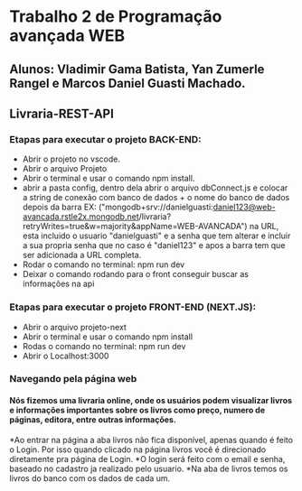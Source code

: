 # Trabalho 2 de Programação avançada WEB
## Alunos: Vladimir Gama Batista, Yan Zumerle Rangel e Marcos Daniel Guasti Machado.
## Livraria-REST-API
### Etapas para executar o projeto BACK-END:
* Abrir o projeto no vscode.
* Abrir o arquivo Projeto
* Abrir o terminal e usar o comando npm install.
* abrir a pasta config, dentro dela abrir o arquivo dbConnect.js e colocar a string de conexão com banco de dados + o nome do banco de dados depois da barra EX: ("mongodb+srv://danielguasti:daniel123@web-avancada.rstle2x.mongodb.net/livraria?retryWrites=true&w=majority&appName=WEB-AVANCADA") na URL, esta incluido o usuario "danielguasti" e a senha que tem alterar e incluir a sua propria senha que no caso é "daniel123" e apos a barra tem que ser adicionada a URL completa.
* Rodar o comando no terminal: npm run dev
* Deixar o comando rodando para o front conseguir buscar as informações na api

### Etapas para executar o projeto FRONT-END (NEXT.JS):
* Abrir o arquivo projeto-next
* Abrir o terminal e usar o comando npm install
* Rodas o comando no terminal: npm run dev
* Abrir o Localhost:3000

### Navegando pela página web
#### Nós fizemos uma livraria online, onde os usuários podem visualizar livros e informações importantes sobre os livros como preço, numero de páginas, editora, entre outras informações.

*Ao entrar na página a aba livros não fica disponível, apenas quando é feito o Login. Por isso quando clicado na página livros você é direcionado diretamente pra página de Login.
*O login será feito com o email e senha, baseado no cadastro ja realizado pelo usuario.
*Na aba de livros temos os livros do banco com os dados de cada um.

